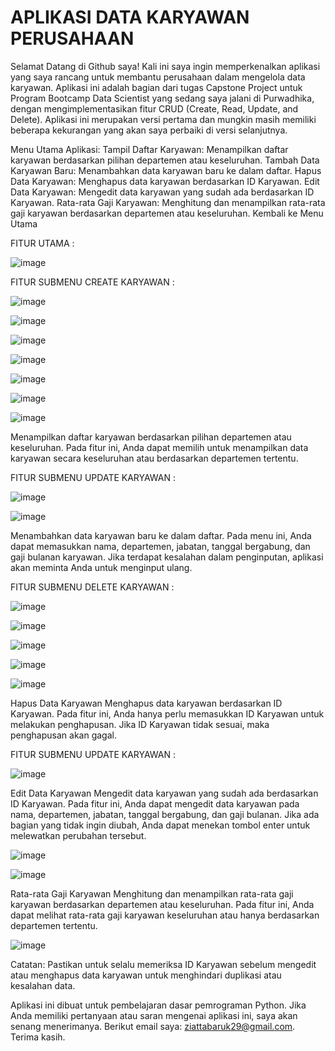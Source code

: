 # APLIKASI DATA KARYAWAN PERUSAHAAN
Selamat Datang di Github saya! Kali ini saya ingin memperkenalkan aplikasi yang saya rancang untuk membantu perusahaan dalam mengelola data karyawan. Aplikasi ini adalah bagian dari tugas Capstone Project untuk Program Bootcamp Data Scientist yang sedang saya jalani di Purwadhika, dengan mengimplementasikan fitur CRUD (Create, Read, Update, and Delete). Aplikasi ini merupakan versi pertama dan mungkin masih memiliki beberapa kekurangan yang akan saya perbaiki di versi selanjutnya.

Menu Utama Aplikasi:
Tampil Daftar Karyawan: Menampilkan daftar karyawan berdasarkan pilihan departemen atau keseluruhan.
Tambah Data Karyawan Baru: Menambahkan data karyawan baru ke dalam daftar.
Hapus Data Karyawan: Menghapus data karyawan berdasarkan ID Karyawan.
Edit Data Karyawan: Mengedit data karyawan yang sudah ada berdasarkan ID Karyawan.
Rata-rata Gaji Karyawan: Menghitung dan menampilkan rata-rata gaji karyawan berdasarkan departemen atau keseluruhan.
Kembali ke Menu Utama


FITUR UTAMA :

![image](https://github.com/user-attachments/assets/92d8d8f8-67ad-41e7-ba0f-068d37f738e7)



FITUR SUBMENU CREATE KARYAWAN :

![image](https://github.com/user-attachments/assets/75783be1-8c57-423a-ba0e-ab409d830f7b)

![image](https://github.com/user-attachments/assets/9bad1a4e-c2bf-49ba-87b4-441882ef387f)

![image](https://github.com/user-attachments/assets/3235d86a-2cfd-4f15-b0b4-348537f416c8)

![image](https://github.com/user-attachments/assets/dfe654ea-1556-4f54-8d3b-70c9c9b2818b)

![image](https://github.com/user-attachments/assets/bcb4da2d-45b7-4e24-8c8d-3412219f00ae)

![image](https://github.com/user-attachments/assets/4602d403-6d86-4a3a-85b9-513af7bc4fb5)

![image](https://github.com/user-attachments/assets/7e926aad-d0f5-4b3e-9394-d6f6825b20cd)

Menampilkan daftar karyawan berdasarkan pilihan departemen atau keseluruhan. Pada fitur ini, Anda dapat memilih untuk menampilkan data karyawan secara keseluruhan atau berdasarkan departemen tertentu.

FITUR SUBMENU UPDATE KARYAWAN :

![image](https://github.com/user-attachments/assets/15fe4bed-6386-4bf7-8155-468caa16f5f0)

![image](https://github.com/user-attachments/assets/8cee65da-8823-4fcf-becc-94914ea7f542)

Menambahkan data karyawan baru ke dalam daftar. Pada menu ini, Anda dapat memasukkan nama, departemen, jabatan, tanggal bergabung, dan gaji bulanan karyawan. Jika terdapat kesalahan dalam penginputan, aplikasi akan meminta Anda untuk menginput ulang.


FITUR SUBMENU DELETE KARYAWAN :

![image](https://github.com/user-attachments/assets/a451daf8-efac-4eaf-93e3-427758a28f25)

![image](https://github.com/user-attachments/assets/22cfe20c-255f-4c0f-b4d7-127f3e1d3625)

![image](https://github.com/user-attachments/assets/58356cf9-7408-4a99-9fd4-c20fa02453ea)

![image](https://github.com/user-attachments/assets/f54a7989-808d-4b24-8b94-4bd9a1411a3d)

![image](https://github.com/user-attachments/assets/7d6ffc8d-35fe-4d03-a196-23d6c29af808)

Hapus Data Karyawan
Menghapus data karyawan berdasarkan ID Karyawan. Pada fitur ini, Anda hanya perlu memasukkan ID Karyawan untuk melakukan penghapusan. Jika ID Karyawan tidak sesuai, maka penghapusan akan gagal.


FITUR SUBMENU UPDATE KARYAWAN :

![image](https://github.com/user-attachments/assets/254b771a-0ae3-4b3d-bd20-6956fba5d54f)

Edit Data Karyawan
Mengedit data karyawan yang sudah ada berdasarkan ID Karyawan. Pada fitur ini, Anda dapat mengedit data karyawan pada nama, departemen, jabatan, tanggal bergabung, dan gaji bulanan. Jika ada bagian yang tidak ingin diubah, Anda dapat menekan tombol enter untuk melewatkan perubahan tersebut.



![image](https://github.com/user-attachments/assets/8139348c-6d4d-4e77-8f04-a88616ceba5a)

![image](https://github.com/user-attachments/assets/0782d986-4a4d-4df0-adc0-7972089153ae)

Rata-rata Gaji Karyawan
Menghitung dan menampilkan rata-rata gaji karyawan berdasarkan departemen atau keseluruhan. Pada fitur ini, Anda dapat melihat rata-rata gaji karyawan keseluruhan atau hanya berdasarkan departemen tertentu.

![image](https://github.com/user-attachments/assets/6a2ffb1f-2017-46ae-86e2-73ae7936dde8)


Catatan:
Pastikan untuk selalu memeriksa ID Karyawan sebelum mengedit atau menghapus data karyawan untuk menghindari duplikasi atau kesalahan data.

Aplikasi ini dibuat untuk pembelajaran dasar pemrograman Python. Jika Anda memiliki pertanyaan atau saran mengenai aplikasi ini, saya akan senang menerimanya. Berikut email saya: ziattabaruk29@gmail.com. Terima kasih.
